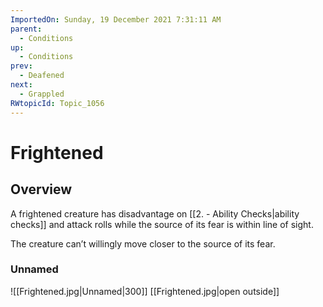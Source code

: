 ```yaml
---
ImportedOn: Sunday, 19 December 2021 7:31:11 AM
parent:
  - Conditions
up:
  - Conditions
prev:
  - Deafened
next:
  - Grappled
RWtopicId: Topic_1056
---
```

# Frightened
## Overview
A frightened creature has disadvantage on [[2. - Ability Checks|ability checks]] and attack rolls while the source of its fear is within line of sight.

The creature can’t willingly move closer to the source of its fear.

### Unnamed
![[Frightened.jpg|Unnamed|300]]
[[Frightened.jpg|open outside]]
